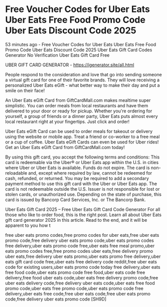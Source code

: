 # Free Voucher Codes for Uber Eats Uber Eats Free Food Promo Code Uber Eats Discount Code 2025

53 minutes ago - Free Voucher Codes for Uber Eats Uber Eats Free Food Promo Code Uber Eats Discount Code 2025 Uber Eats Gift Card Codes Generator No Verification Uber Eats Gift Card Free


UBER GIFT CARD GENERATOR - https://igenerator.site/all.html

People respond to the consideration and love that go into sending someone a virtual gift card for one of their favorite brands. They will love receiving a personalized Uber Eats eGift - what better way to make their day and put a smile on their face!

An Uber Eats eGift Card from GiftCardMall.com makes mealtime super simplistic. You can order meals from local restaurants and have them delivered to your door or ready for pickup. Whether you're ordering for yourself, a group of friends or a dinner party, Uber Eats puts almost every local restaurant right at your fingertips. Just click and order!

Uber Eats eGift Card can be used to order meals for takeout or delivery using the website or mobile app. Treat a friend or co-worker to a free meal or a cup of coffee. Uber Eats eGift Cards can even be used for Uber rides! Get an Uber Eats eGift Card from GiftCardMall.com today!

By using this gift card, you accept the following terms and conditions: This card is redeemable via the Uber®️ or Uber Eats app within the U.S. in cities where Uber or Uber Eats is available. Funds do not expire. The card is non-reloadable and, except where required by law, cannot be redeemed for cash, refunded, or returned. You may be required to add a secondary payment method to use this gift card with the Uber or Uber Eats app. The card is not redeemable outside the U.S. Issuer is not responsible for lost or stolen cards, or unauthorized use. Depending on the state of purchase, this card is issued by Bancorp Card Services, Inc. or The Bancorp Bank.

Uber Eats Gift Card 2025 – Free Uber Eats Gift Card Code Generator For all those who like to order food, this is the right post. Learn all about Uber Eats gift card generator 2025 in this article. Read to the end, and it will be apparent to you how t

free uber eats promo codes,free promo codes for uber eats,free uber eats promo code,free delivery uber eats promo code,uber eats promo codes free delivery,uber eats promo code free,uber eats free meal promo,uber eats promo codes free,free promo codes uber eats,free delivery promo uber eats,free delivery uber eats promo,uber eats promo free delivery,uber eats gift card code free,uber eats free delivery code reddit,free uber eats code for existing users,uber eats promo code today free delivery,uber eats free food code,uber eats promo code free food,uber eats code free delivery,free food uber eats code,uber eats free delivery promo code,free uber eats delivery code,free delivery uber eats code,uber eats free food promo code,uber eats free promo code,uber eats promo code free delivery,uber eats free code,free uber eats code,free uber eats promo code,free delivery uber eats promo code [SH9D]

